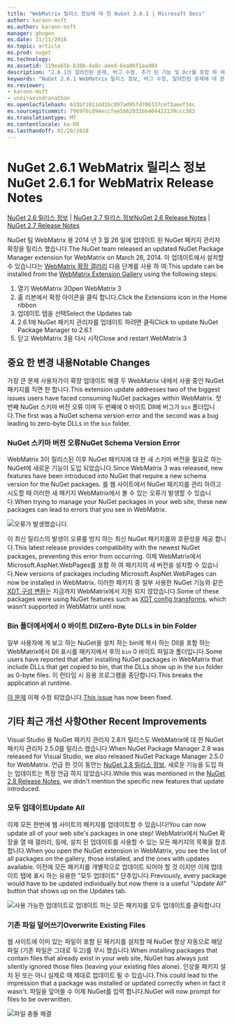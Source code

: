 ```yaml
---
title: "WebMatrix 릴리스 정보에 대 한 NuGet 2.6.1 | Microsoft Docs"
author: karann-msft
ms.author: karann-msft
manager: ghogen
ms.date: 11/11/2016
ms.topic: article
ms.prod: nuget
ms.technology: 
ms.assetid: 119ea65b-b38b-4a8c-a4ed-6ea06f1aad09
description: "2.6.1의 알려진된 문제, 버그 수정, 추가 된 기능 및 Dcr를 포함 하 여 WebMatrix 용 NuGet에 대 한 릴리스 정보입니다."
keywords: "NuGet 2.6.1 WebMatrix 릴리스 정보, 버그 수정, 알려진된 문제에 대 한 추가 기능을 Dcr"
ms.reviewer:
- karann-msft
- unniravindranathan
ms.openlocfilehash: 633b71011dd1bc897ad95fd706337cef3aeef34c
ms.sourcegitcommit: 7969f6cd94eccfee5b62031bb404422139ccc383
ms.translationtype: MT
ms.contentlocale: ko-KR
ms.lasthandoff: 02/20/2018
---
```

# <a name="nuget-261-for-webmatrix-release-notes"></a><span data-ttu-id="1a95f-104">NuGet 2.6.1 WebMatrix 릴리스 정보</span><span class="sxs-lookup"><span data-stu-id="1a95f-104">NuGet 2.6.1 for WebMatrix Release Notes</span></span>

<span data-ttu-id="1a95f-105">[NuGet 2.6 릴리스 정보](../release-notes/nuget-2.6.md) | [NuGet 2.7 릴리스 정보](../release-notes/nuget-2.7.md)</span><span class="sxs-lookup"><span data-stu-id="1a95f-105">[NuGet 2.6 Release Notes](../release-notes/nuget-2.6.md) | [NuGet 2.7 Release Notes](../release-notes/nuget-2.7.md)</span></span>

<span data-ttu-id="1a95f-106">NuGet 팀 WebMatrix 용 2014 년 3 월 26 일에 업데이트 된 NuGet 패키지 관리자 확장을 릴리스 했습니다.</span><span class="sxs-lookup"><span data-stu-id="1a95f-106">The NuGet team released an updated NuGet Package Manager extension for WebMatrix on March 26, 2014.</span></span>  <span data-ttu-id="1a95f-107">이 업데이트에서 설치할 수 있습니다는 [WebMatrix 확장 갤러리](https://blogs.iis.net/webmatrix/retiring-the-webmatrix-extensions-gallery) 다음 단계를 사용 하 여:</span><span class="sxs-lookup"><span data-stu-id="1a95f-107">This update can be installed from the [WebMatrix Extension Gallery](https://blogs.iis.net/webmatrix/retiring-the-webmatrix-extensions-gallery) using the following steps:</span></span>

1. <span data-ttu-id="1a95f-108">열기 WebMatrix 3</span><span class="sxs-lookup"><span data-stu-id="1a95f-108">Open WebMatrix 3</span></span>
1. <span data-ttu-id="1a95f-109">홈 리본에서 확장 아이콘을 클릭 합니다.</span><span class="sxs-lookup"><span data-stu-id="1a95f-109">Click the Extensions icon in the Home ribbon</span></span>
1. <span data-ttu-id="1a95f-110">업데이트 탭을 선택</span><span class="sxs-lookup"><span data-stu-id="1a95f-110">Select the Updates tab</span></span>
1. <span data-ttu-id="1a95f-111">2.6.1에 NuGet 패키지 관리자를 업데이트 하려면 클릭</span><span class="sxs-lookup"><span data-stu-id="1a95f-111">Click to update NuGet Package Manager to 2.6.1</span></span>
1. <span data-ttu-id="1a95f-112">닫고 WebMatrix 3을 다시 시작</span><span class="sxs-lookup"><span data-stu-id="1a95f-112">Close and restart WebMatrix 3</span></span>

## <a name="notable-changes"></a><span data-ttu-id="1a95f-113">중요 한 변경 내용</span><span class="sxs-lookup"><span data-stu-id="1a95f-113">Notable Changes</span></span>

<span data-ttu-id="1a95f-114">가장 큰 문제 사용자가이 확장 업데이트 해결 두 WebMatrix 내에서 사용 중인 NuGet 패키지를 직면 한 합니다.</span><span class="sxs-lookup"><span data-stu-id="1a95f-114">This extension update addresses two of the biggest issues users have faced consuming NuGet packages within WebMatrix.</span></span>  <span data-ttu-id="1a95f-115">첫 번째 NuGet 스키마 버전 오류 이며 두 번째에 0 바이트 Dll에 버그가 `bin` 폴더입니다.</span><span class="sxs-lookup"><span data-stu-id="1a95f-115">The first was a NuGet schema version error and the second was a bug leading to zero-byte DLLs in the `bin` folder.</span></span>

### <a name="nuget-schema-version-error"></a><span data-ttu-id="1a95f-116">NuGet 스키마 버전 오류</span><span class="sxs-lookup"><span data-stu-id="1a95f-116">NuGet Schema Version Error</span></span>

<span data-ttu-id="1a95f-117">WebMatrix 3이 릴리스된 이후 NuGet 패키지에 대 한 새 스키마 버전을 필요로 하는 NuGet에 새로운 기능이 도입 되었습니다.</span><span class="sxs-lookup"><span data-stu-id="1a95f-117">Since WebMatrix 3 was released, new features have been introduced into NuGet that require a new schema version for the NuGet packages.</span></span>  <span data-ttu-id="1a95f-118">를 웹 사이트에서 NuGet 패키지를 관리 하려고 시도할 때 이러한 새 패키지 WebMatrix에서 볼 수 있는 오류가 발생할 수 있습니다.</span><span class="sxs-lookup"><span data-stu-id="1a95f-118">When trying to manage your NuGet packages in your web site, these new packages can lead to errors that you see in WebMatrix.</span></span>

![오류가 발생했습니다.](./media/NuGet-2.8/webmatrix-schema-version.png)

<span data-ttu-id="1a95f-122">이 최신 릴리스의 발생이 오류를 방지 하는 최신 NuGet 패키지를와 호환성을 제공 합니다.</span><span class="sxs-lookup"><span data-stu-id="1a95f-122">This latest release provides compatibility with the newest NuGet packages, preventing this error from occurring.</span></span> <span data-ttu-id="1a95f-123">이제 WebMatrix에서 Microsoft.AspNet.WebPages를 포함 하 여 패키지의 새 버전을 설치할 수 있습니다.</span><span class="sxs-lookup"><span data-stu-id="1a95f-123">New versions of packages including Microsoft.AspNet.WebPages can now be installed in WebMatrix.</span></span>  <span data-ttu-id="1a95f-124">이러한 패키지 중 일부 사용한 NuGet 기능와 같은 [XDT 구성 변환](../release-notes/nuget-2.6.md#xdt)는 지금까지 WebMatrix에서 지원 되지 않았습니다.</span><span class="sxs-lookup"><span data-stu-id="1a95f-124">Some of these packages were using NuGet features such as [XDT config transforms](../release-notes/nuget-2.6.md#xdt), which wasn't supported in WebMatrix until now.</span></span>

### <a name="zero-byte-dlls-in-bin-folder"></a><span data-ttu-id="1a95f-125">Bin 폴더에서에서 0 바이트 Dll</span><span class="sxs-lookup"><span data-stu-id="1a95f-125">Zero-Byte DLLs in bin Folder</span></span>

<span data-ttu-id="1a95f-126">일부 사용자에 게 보고 하는 NuGet을 설치 하는 bin에 복사 하는 Dll을 포함 하는 WebMatrix에서 Dll 표시를 패키지에서 후의 `bin` 0 바이트 파일과 폴더입니다.</span><span class="sxs-lookup"><span data-stu-id="1a95f-126">Some users have reported that after installing NuGet packages in WebMatrix that include DLLs that get copied to bin, that the DLLs show up in the `bin` folder as 0-byte files.</span></span>  <span data-ttu-id="1a95f-127">이 런타임 시 응용 프로그램을 중단합니다.</span><span class="sxs-lookup"><span data-stu-id="1a95f-127">This breaks the application at runtime.</span></span>

<span data-ttu-id="1a95f-128">[이 문제](https://nuget.codeplex.com/workitem/4060) 이제 수정 되었습니다.</span><span class="sxs-lookup"><span data-stu-id="1a95f-128">[This issue](https://nuget.codeplex.com/workitem/4060) has now been fixed.</span></span>

## <a name="other-recent-improvements"></a><span data-ttu-id="1a95f-129">기타 최근 개선 사항</span><span class="sxs-lookup"><span data-stu-id="1a95f-129">Other Recent Improvements</span></span>

<span data-ttu-id="1a95f-130">Visual Studio 용 NuGet 패키지 관리자 2.8가 릴리스도 WebMatrix에 대 한 NuGet 패키지 관리자 2.5.0를 릴리스 했습니다.</span><span class="sxs-lookup"><span data-stu-id="1a95f-130">When NuGet Package Manager 2.8 was released for Visual Studio, we also released NuGet Package Manager 2.5.0 for WebMatrix.</span></span>  <span data-ttu-id="1a95f-131">언급 한 것이 동안는 [NuGet 2.8 릴리스 정보](../release-notes/nuget-2.8.md#webmatrix-nuget-client-updates), 새로운 기능을 도입 하는 업데이트는 특정 언급 하지 않았습니다.</span><span class="sxs-lookup"><span data-stu-id="1a95f-131">While this was mentioned in the [NuGet 2.8 Release Notes](../release-notes/nuget-2.8.md#webmatrix-nuget-client-updates), we didn't mention the specific new features that update introduced.</span></span>

### <a name="update-all"></a><span data-ttu-id="1a95f-132">모두 업데이트</span><span class="sxs-lookup"><span data-stu-id="1a95f-132">Update All</span></span>

<span data-ttu-id="1a95f-133">이제 모든 한번에 웹 사이트의 패키지를 업데이트할 수 있습니다!</span><span class="sxs-lookup"><span data-stu-id="1a95f-133">You can now update all of your web site's packages in one step!</span></span>  <span data-ttu-id="1a95f-134">WebMatrix에서 NuGet 확장을 열 때 갤러리, 등에, 설치 된 업데이트를 사용할 수 있는 모든 패키지의 목록을 참조 합니다.</span><span class="sxs-lookup"><span data-stu-id="1a95f-134">When you open the NuGet extension in WebMatrix, you see the list of all packages on the gallery, those installed, and the ones with updates available.</span></span>  <span data-ttu-id="1a95f-135">이전에 모든 패키지를 개별적으로 업데이트 되어야 할 것 이지만 이제 업데이트 탭에 표시 하는 유용한 "모두 업데이트" 단추입니다.</span><span class="sxs-lookup"><span data-stu-id="1a95f-135">Previously, every package would have to be updated individually but now there is a useful "Update All" button that shows up on the Updates tab.</span></span>

![사용 가능한 업데이트로 업데이트 하는 모든 패키지를 모두 업데이트를 클릭합니다](./media/NuGet-2.8/webmatrix-update-all.png)

### <a name="overwrite-existing-files"></a><span data-ttu-id="1a95f-137">기존 파일 덮어쓰기</span><span class="sxs-lookup"><span data-stu-id="1a95f-137">Overwrite Existing Files</span></span>

<span data-ttu-id="1a95f-138">웹 사이트에 이미 있는 파일이 포함 된 패키지를 설치할 때 NuGet 항상 자동으로 해당 파일 (기존 파일은 그대로 두고)를 무시 했습니다.</span><span class="sxs-lookup"><span data-stu-id="1a95f-138">When installing packages that contain files that already exist in your web site, NuGet has always just silently ignored those files (leaving your existing files alone).</span></span>  <span data-ttu-id="1a95f-139">인상을 패키지 설치 된 또는 아니 실제로 때 제대로 업데이트 될 수 있습니다.</span><span class="sxs-lookup"><span data-stu-id="1a95f-139">This could lead to the impression that a package was installed or updated correctly when in fact it wasn't.</span></span>  <span data-ttu-id="1a95f-140">파일을 덮어쓸 수 이제 NuGet를 입력 합니다.</span><span class="sxs-lookup"><span data-stu-id="1a95f-140">NuGet will now prompt for files to be overwritten.</span></span>

![파일 충돌 해결](./media/NuGet-2.8/webmatrix-overwrite-file.png)

